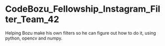 # CodeBozu_Fellowship_Instagram_Filter_Team_42
Helping Bozu make his own filters so he can figure out how to do it, using python, opencv and numpy.
